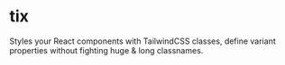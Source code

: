 # tix
Styles your React components with TailwindCSS classes, define variant properties without fighting huge &amp; long classnames.
